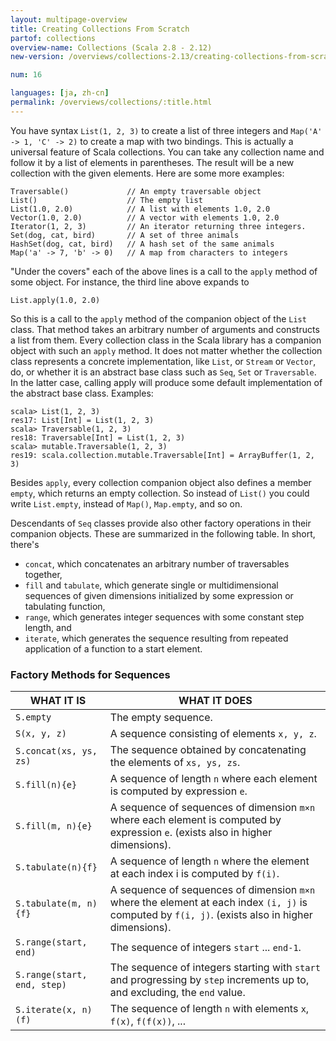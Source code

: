 ```yaml
---
layout: multipage-overview
title: Creating Collections From Scratch
partof: collections
overview-name: Collections (Scala 2.8 - 2.12)
new-version: /overviews/collections-2.13/creating-collections-from-scratch.html

num: 16

languages: [ja, zh-cn]
permalink: /overviews/collections/:title.html
---
```


You have syntax `List(1, 2, 3)` to create a list of three integers and `Map('A' -> 1, 'C' -> 2)` to create a map with two bindings. This is actually a universal feature of Scala collections. You can take any collection name and follow it by a list of elements in parentheses. The result will be a new collection with the given elements. Here are some more examples:

    Traversable()             // An empty traversable object
    List()                    // The empty list
    List(1.0, 2.0)            // A list with elements 1.0, 2.0
    Vector(1.0, 2.0)          // A vector with elements 1.0, 2.0
    Iterator(1, 2, 3)         // An iterator returning three integers.
    Set(dog, cat, bird)       // A set of three animals
    HashSet(dog, cat, bird)   // A hash set of the same animals
    Map('a' -> 7, 'b' -> 0)   // A map from characters to integers

"Under the covers" each of the above lines is a call to the `apply` method of some object. For instance, the third line above expands to

    List.apply(1.0, 2.0)

So this is a call to the `apply` method of the companion object of the `List` class. That method takes an arbitrary number of arguments and constructs a list from them. Every collection class in the Scala library has a companion object with such an `apply` method. It does not matter whether the collection class represents a concrete implementation, like `List`, or `Stream` or `Vector`, do, or whether it is an abstract base class such as `Seq`, `Set` or `Traversable`. In the latter case, calling apply will produce some default implementation of the abstract base class. Examples:

    scala> List(1, 2, 3)
    res17: List[Int] = List(1, 2, 3)
    scala> Traversable(1, 2, 3)
    res18: Traversable[Int] = List(1, 2, 3)
    scala> mutable.Traversable(1, 2, 3)
    res19: scala.collection.mutable.Traversable[Int] = ArrayBuffer(1, 2, 3)

Besides `apply`, every collection companion object also defines a member `empty`, which returns an empty collection. So instead of `List()` you could write `List.empty`, instead of `Map()`, `Map.empty`, and so on.

Descendants of `Seq` classes provide also other factory operations in their companion objects. These are summarized in the following table. In short, there's

* `concat`, which concatenates an arbitrary number of traversables together,
* `fill` and `tabulate`, which generate single or multidimensional sequences of given dimensions initialized by some expression or tabulating function,
* `range`, which generates integer sequences with some constant step length, and
* `iterate`, which generates the sequence resulting from repeated application of a function to a start element.

### Factory Methods for Sequences

| WHAT IT IS  	  	        | WHAT IT DOES				     |
| ------       	       	    | ------					     |
|  `S.empty`         	    | The empty sequence. |
|  `S(x, y, z)`      	    | A sequence consisting of elements `x, y, z`. |
|  `S.concat(xs, ys, zs)`   | The sequence obtained by concatenating the elements of `xs, ys, zs`. |
|  `S.fill(n){e}`      	    | A sequence of length `n` where each element is computed by expression `e`. |
|  `S.fill(m, n){e}`        | A sequence of sequences of dimension `m×n` where each element is computed by expression `e`. (exists also in higher dimensions). |
|  `S.tabulate(n){f}`       | A sequence of length `n` where the element at each index i is computed by `f(i)`. |
|  `S.tabulate(m, n){f}`    | A sequence of sequences of dimension `m×n` where the element at each index `(i, j)` is computed by `f(i, j)`. (exists also in higher dimensions). |
|  `S.range(start, end)`    | The sequence of integers `start` ... `end-1`. |
|  `S.range(start, end, step)`| The sequence of integers starting with `start` and progressing by `step` increments up to, and excluding, the `end` value. |
|  `S.iterate(x, n)(f)`     | The sequence of length `n` with elements `x`, `f(x)`, `f(f(x))`, ... |
